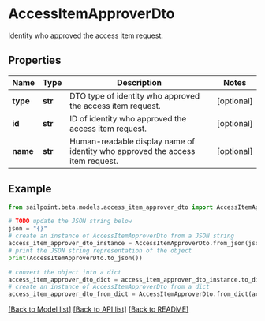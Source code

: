 # AccessItemApproverDto

Identity who approved the access item request.

## Properties

Name | Type | Description | Notes
------------ | ------------- | ------------- | -------------
**type** | **str** | DTO type of identity who approved the access item request. | [optional] 
**id** | **str** | ID of identity who approved the access item request. | [optional] 
**name** | **str** | Human-readable display name of identity who approved the access item request. | [optional] 

## Example

```python
from sailpoint.beta.models.access_item_approver_dto import AccessItemApproverDto

# TODO update the JSON string below
json = "{}"
# create an instance of AccessItemApproverDto from a JSON string
access_item_approver_dto_instance = AccessItemApproverDto.from_json(json)
# print the JSON string representation of the object
print(AccessItemApproverDto.to_json())

# convert the object into a dict
access_item_approver_dto_dict = access_item_approver_dto_instance.to_dict()
# create an instance of AccessItemApproverDto from a dict
access_item_approver_dto_from_dict = AccessItemApproverDto.from_dict(access_item_approver_dto_dict)
```
[[Back to Model list]](../README.md#documentation-for-models) [[Back to API list]](../README.md#documentation-for-api-endpoints) [[Back to README]](../README.md)


